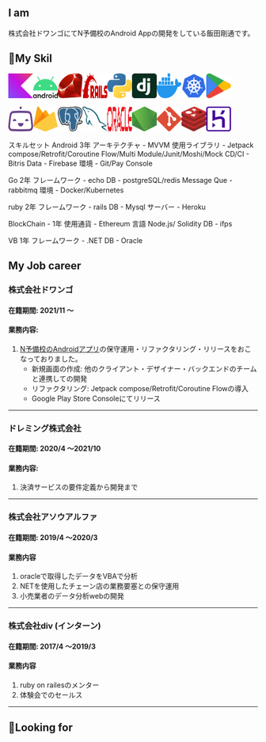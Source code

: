 ## I am
株式会社ドワンゴにてN予備校のAndroid Appの開発をしている飯田剛通です。

## 🔭My Skil
<img src="./kotlin-icon.png" width="50" ><img src="./android-vertical.png" width="50" ><img src="./ruby.png" width="50" height="50" ><img src="./rails.png" width="50" height="50" ><img src="./python.png" width="50" height="50" ><img src="./django-icon.png" width="50" height="50" ><img src="./docker-icon.png" width="50" height="50" ><img src="./kubernetes.png" width="50" height="50" ><img src="./google-play-icon.png" width="50" height="50" >

<img src="./bitrise-icon.png" width="50" height="50" ><img src="./firebase.png" width="50" height="50" ><img src="./postgresql.png" width="50" height="50" ><img src="./mysql-icon.png" width="50" height="50" ><img src="./oracle.png" width="50" height="50" ><img src="./nodejs-icon-alt.png" width="50" height="50" ><img src="./git-icon.png" width="50" height="50" ><img src="./redis.png" width="50" height="50" ><img src="./heroku-icon.png" width="50" height="50" >

スキルセット
Android 3年
アーキテクチャ - MVVM
使用ライブラリ - Jetpack compose/Retrofit/Coroutine Flow/Multi Module/Junit/Moshi/Mock
CD/CI - Bitris
Data - Firebase
環境 - Git/Pay Console

Go 2年
フレームワーク - echo
DB - postgreSQL/redis
Message Que - rabbitmq
環境 - Docker/Kubernetes

ruby 2年
フレームワーク - rails
DB - Mysql
サーバー - Heroku

BlockChain - 1年
使用通貨 - Ethereum
言語 Node.js/ Solidity
DB - ifps

VB 1年
フレームワーク - .NET
DB - Oracle

## My Job career

### 株式会社ドワンゴ
#### 在籍期間: 2021/11 ～
#### 業務内容: 
1. [N予備校のAndroidアプリ](https://play.google.com/store/apps/details?id=nico.ed.nnn.zane&hl=ja&gl=US&pli=1)の保守運用・リファクタリング・リリースをおこなっておりました。
    - 新規画面の作成: 他のクライアント・デザイナー・バックエンドのチームと連携しての開発
    - リファクタリング: Jetpack compose/Retrofit/Coroutine Flowの導入
    - Google Play Store Consoleにてリリース

---

### ドレミング株式会社
#### 在籍期間: 2020/4 ～2021/10
#### 業務内容: 
 1. 決済サービスの要件定義から開発まで

---

### 株式会社アソウアルファ
#### 在籍期間: 2019/4 ～2020/3
#### 業務内容 
 1. oracleで取得したデータをVBAで分析
 2. NETを使用したチェーン店の業務要塞との保守運用
 3. 小売業者のデータ分析webの開発

---

### 株式会社div (インターン)
#### 在籍期間: 2017/4 ～2019/3
 #### 業務内容 
 1. ruby on railesのメンター
 2. 体験会でのセールス

---

## 👯Looking for

